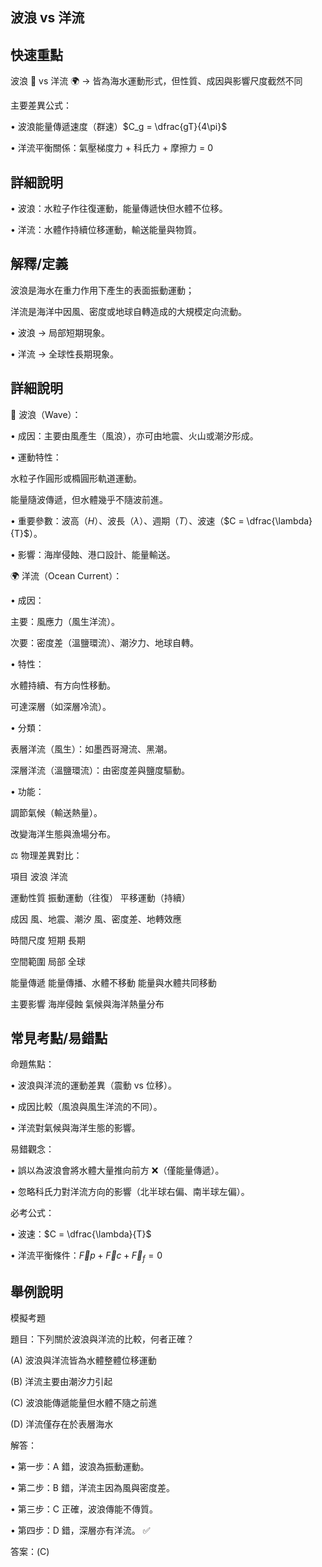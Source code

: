 ## 波浪 vs 洋流


## 快速重點

波浪 🌊 vs 洋流 🌍 → 皆為海水運動形式，但性質、成因與影響尺度截然不同

主要差異公式：

• 波浪能量傳遞速度（群速）$C_g = \dfrac{gT}{4\pi}$

• 洋流平衡關係：氣壓梯度力 + 科氏力 + 摩擦力 = 0

## 詳細說明

• 波浪：水粒子作往復運動，能量傳遞快但水體不位移。

• 洋流：水體作持續位移運動，輸送能量與物質。


## 解釋/定義

波浪是海水在重力作用下產生的表面振動運動；

洋流是海洋中因風、密度或地球自轉造成的大規模定向流動。

• 波浪 → 局部短期現象。

• 洋流 → 全球性長期現象。


## 詳細說明

🌊 波浪（Wave）：

• 成因：主要由風產生（風浪），亦可由地震、火山或潮汐形成。

• 運動特性：

水粒子作圓形或橢圓形軌道運動。

能量隨波傳遞，但水體幾乎不隨波前進。

• 重要參數：波高（$H$）、波長（$\lambda$）、週期（$T$）、波速（$C = \dfrac{\lambda}{T}$）。

• 影響：海岸侵蝕、港口設計、能量輸送。

🌍 洋流（Ocean Current）：

• 成因：

主要：風應力（風生洋流）。

次要：密度差（溫鹽環流）、潮汐力、地球自轉。

• 特性：

水體持續、有方向性移動。

可達深層（如深層冷流）。

• 分類：

表層洋流（風生）：如墨西哥灣流、黑潮。

深層洋流（溫鹽環流）：由密度差與鹽度驅動。

• 功能：

調節氣候（輸送熱量）。

改變海洋生態與漁場分布。

⚖️ 物理差異對比：

項目	波浪	洋流

運動性質	振動運動（往復）	平移運動（持續）

成因	風、地震、潮汐	風、密度差、地轉效應

時間尺度	短期	長期

空間範圍	局部	全球

能量傳遞	能量傳播、水體不移動	能量與水體共同移動

主要影響	海岸侵蝕	氣候與海洋熱量分布


## 常見考點/易錯點

命題焦點：

• 波浪與洋流的運動差異（震動 vs 位移）。

• 成因比較（風浪與風生洋流的不同）。

• 洋流對氣候與海洋生態的影響。

易錯觀念：

• 誤以為波浪會將水體大量推向前方 ❌（僅能量傳遞）。

• 忽略科氏力對洋流方向的影響（北半球右偏、南半球左偏）。

必考公式：

• 波速：$C = \dfrac{\lambda}{T}$

• 洋流平衡條件：$\vec{F}{p} + \vec{F}{c} + \vec{F}_{f} = 0$


## 舉例說明

模擬考題

題目：下列關於波浪與洋流的比較，何者正確？

(A) 波浪與洋流皆為水體整體位移運動

(B) 洋流主要由潮汐力引起

(C) 波浪能傳遞能量但水體不隨之前進

(D) 洋流僅存在於表層海水

解答：

• 第一步：A 錯，波浪為振動運動。

• 第二步：B 錯，洋流主因為風與密度差。

• 第三步：C 正確，波浪傳能不傳質。

• 第四步：D 錯，深層亦有洋流。 ✅

答案：(C)
